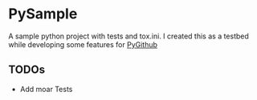 # PySample

A sample python project with tests and tox.ini. I created this as a testbed while
developing some features for [PyGithub](https://github.com/PyGithub/PyGithub)

## TODOs
* Add moar Tests
